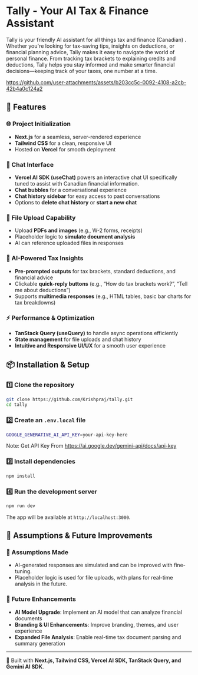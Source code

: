 # Tally - Your AI Tax & Finance Assistant

Tally is your friendly AI assistant for all things tax and finance (Canadian) . Whether you're looking for tax-saving tips, insights on deductions, or financial planning advice, Tally makes it easy to navigate the world of personal finance. From tracking tax brackets to explaining credits and deductions, Tally helps you stay informed and make smarter financial decisions—keeping track of your taxes, one number at a time.





https://github.com/user-attachments/assets/b203cc5c-0092-4108-a2cb-42b4a0c124a2






## 🚀 Features

### 🌐 Project Initialization
- **Next.js** for a seamless, server-rendered experience  
- **Tailwind CSS** for a clean, responsive UI  
- Hosted on **Vercel** for smooth deployment  

### 💬 Chat Interface
- **Vercel AI SDK (useChat)** powers an interactive chat UI specifically tuned to assist with Canadian financial information.  
- **Chat bubbles** for a conversational experience  
- **Chat history sidebar** for easy access to past conversations  
- Options to **delete chat history** or **start a new chat**  

### 📂 File Upload Capability
- Upload **PDFs and images** (e.g., W-2 forms, receipts)  
- Placeholder logic to **simulate document analysis**  
- AI can reference uploaded files in responses  

### 🤖 AI-Powered Tax Insights
- **Pre-prompted outputs** for tax brackets, standard deductions, and financial advice  
- Clickable **quick-reply buttons** (e.g., “How do tax brackets work?”, “Tell me about deductions”)  
- Supports **multimedia responses** (e.g., HTML tables, basic bar charts for tax breakdowns)  

### ⚡ Performance & Optimization
- **TanStack Query (useQuery)** to handle async operations efficiently  
- **State management** for file uploads and chat history  
- **Intuitive and Responsive UI/UX** for a smooth user experience  

## 📦 Installation & Setup

### 1️⃣ Clone the repository
```sh
git clone https://github.com/Krishpraj/tally.git
cd tally
```

### 2️⃣ Create an `.env.local` file
```sh
GOOGLE_GENERATIVE_AI_API_KEY=your-api-key-here
```
Note: Get API Key From https://ai.google.dev/gemini-api/docs/api-key 
### 3️⃣ Install dependencies
```sh
npm install
```

### 4️⃣ Run the development server
```sh
npm run dev
```
The app will be available at `http://localhost:3000`.

## 📖 Assumptions & Future Improvements

### 🔹 Assumptions Made
- AI-generated responses are simulated and can be improved with fine-tuning.
- Placeholder logic is used for file uploads, with plans for real-time analysis in the future.

### 🚀 Future Enhancements
- **AI Model Upgrade**: Implement an AI model that can analyze financial documents  
- **Branding & UI Enhancements**: Improve branding, themes, and user experience  
- **Expanded File Analysis**: Enable real-time tax document parsing and summary generation  

---

🚀 Built with **Next.js, Tailwind CSS, Vercel AI SDK, TanStack Query, and Gemini AI SDK**.  




